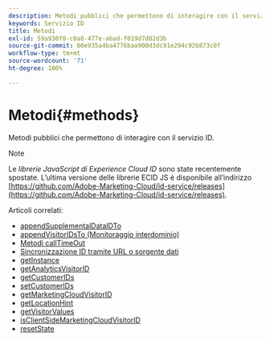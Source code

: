 ```yaml
---
description: Metodi pubblici che permettono di interagire con il servizio ID.
keywords: Servizio ID
title: Metodi
exl-id: 59a930f0-c0a8-477e-abad-f019d7d02d3b
source-git-commit: 06e935a4ba4776baa900d3dc91e294c92b873c0f
workflow-type: tm+mt
source-wordcount: '71'
ht-degree: 100%

---
```


# Metodi{#methods}

Metodi pubblici che permettono di interagire con il servizio ID.

>[!NOTE]
>
>Le *librerie JavaScript di Experience Cloud ID* sono state recentemente spostate. L’ultima versione delle librerie ECID JS è disponibile all’indirizzo [https://github.com/Adobe-Marketing-Cloud/id-service/releases](https://github.com/Adobe-Marketing-Cloud/id-service/releases).

Articoli correlati:

+ [appendSupplementalDataIDTo](appendsupplementaldataidto.md)
+ [appendVisitorIDsTo (Monitoraggio interdominio)](appendvisitorid.md)
+ [Metodi callTimeOut](timeout-functions.md)
+ [Sincronizzazione ID tramite URL o sorgente dati](idsync.md)
+ [getInstance](getinstance.md)
+ [getAnalyticsVisitorID](getanalyticsvisitorid.md)
+ [getCustomerIDs](getcustomerids.md)
+ [setCustomerIDs](setcustomerids.md)
+ [getMarketingCloudVisitorID](getmcvid.md)
+ [getLocationHint](getlocationhint.md)
+ [getVisitorValues](getvisitorvalues.md)
+ [isClientSideMarketingCloudVisitorID](client-side-id.md)
+ [resetState](resetstate.md)
